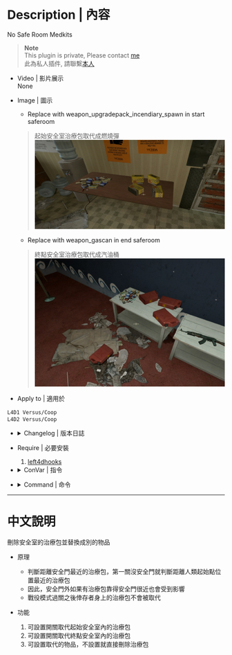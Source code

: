 # Description | 內容
No Safe Room Medkits

> __Note__ <br/>
This plugin is private, Please contact [me](https://github.com/fbef0102/Game-Private_Plugin#私人插件列表-private-plugins-list)<br/>
此為私人插件, 請聯繫[本人](https://github.com/fbef0102/Game-Private_Plugin#私人插件列表-private-plugins-list)

* Video | 影片展示
<br/>None

* Image | 圖示
	* Replace with weapon_upgradepack_incendiary_spawn in start saferoom
	> 起始安全室治療包取代成燃燒彈
	<br/>![L4D_NoSafeRoomMedKits_1](image/L4D_NoSafeRoomMedKits_1.jpg)

	* Replace with weapon_gascan in end saferoom
	> 終點安全室治療包取代成汽油桶
	<br/>![L4D_NoSafeRoomMedKits_2](image/L4D_NoSafeRoomMedKits_2.jpg)

* Apply to | 適用於
```
L4D1 Versus/Coop
L4D2 Versus/Coop
```

* <details><summary>Changelog | 版本日誌</summary>

	```php
	//Crimson_Fox @ 2009 - 2010
	//alasfourom @ 2022
	//Harry @ 2022
	```
	* v1.0h (2023-6-20)
		* Require lef4dhooks v1.33 or above
		* Add one Convar
		* Support ending saferoom
		* Support Coop Map Transition

	* [v1.0.2 by alasfourom](https://forums.alliedmods.net/showpost.php?p=2787349&postcount=33)
		* Added 3 Convars For Personal Use

	* v1.0.1
		* [By Crimson_Fox](https://forums.alliedmods.net/showthread.php?p=1032403?p=1032403)
</details>

* Require | 必要安裝
	1. [left4dhooks](https://forums.alliedmods.net/showthread.php?t=321696)

* <details><summary>ConVar | 指令</summary>

	* cfg/sourcemod/L4D_NoSafeRoomMedKits.cfg
	```php
	// You Can Replace Med-Kits With Either [weapon_adrenaline_spawn] Or [weapon_pain_pills_spawn] While [Empty For No Items]
	// See more: https://developer.valvesoftware.com/wiki/List_of_L4D2_Entities
	l4d_no_saferoom_medkits_change "weapon_pain_pills_spawn"

	// Enable NoSafreRoomMedKits in end saferoom [1 = Enable, 0 = Disable]
	l4d_no_saferoom_medkits_end_enable "1"

	// Enable NoSafreRoomMedKits in start saferoom [1 = Enable, 0 = Disable]
	l4d_no_saferoom_medkits_start_enable "1"

	// Turn on the plugin in these game modes. 0=All, 1=Coop, 2=Versus. Add numbers together.
	l4d_no_saferoom_medkits_tog "0"
	```
</details>

* <details><summary>Command | 命令</summary>
	None
</details>

- - - -
# 中文說明
刪除安全室的治療包並替換成別的物品

* 原理
	* 判斷距離安全門最近的治療包，第一關沒安全門就判斷距離人類起始點位置最近的治療包
	* 因此，安全門外如果有治療包靠得安全門很近也會受到影響
	* 戰役模式過關之後倖存者身上的治療包不會被取代

* 功能
	1. 可設置開關取代起始安全室內的治療包
	2. 可設置開關取代終點安全室內的治療包
	3. 可設置取代的物品，不設置就直接刪除治療包
